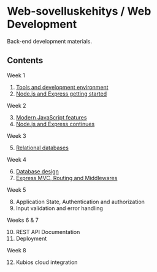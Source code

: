 # Web-sovelluskehitys / Web Development

Back-end development materials.

## Contents

Week 1

1. [Tools and development environment](01-tools-env.md)
2. [Node.js and Express getting started](02-node-express.md)

Week 2

3. [Modern JavaScript features](03-javascript-features.md)
4. [Node.js and Express continues](04-node-express-2.md)

Week 3

5. [Relational databases](05-databases.md)

Week 4

6. [Database design](06-database-api.md)
7. [Express MVC, Routing and Middlewares](07-express-mvc-db.md)

Week 5 

8. Application State, Authentication and authorization
9. Input validation and error handling

Weeks 6 & 7

10. REST API Documentation
11. Deployment

Week 8

12. Kubios cloud integration